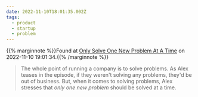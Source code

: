```yaml
---
date: 2022-11-10T18:01:35.002Z
tags:
  - product
  - startup
  - problem
---
```

{{% marginnote %}}Found at [Only Solve One New Problem At A Time](https://www.bennadel.com/blog/4352-only-solve-one-new-problem-at-a-time.htm) on 2022-11-10 19:01:34.{{% /marginnote %}}

> The whole point of running a company is to solve problems. As Alex teases in the episode, if they weren't solving any problems, they'd be out of business. But, when it comes to solving problems, Alex stresses that _only one new problem_ should be solved at a time.


